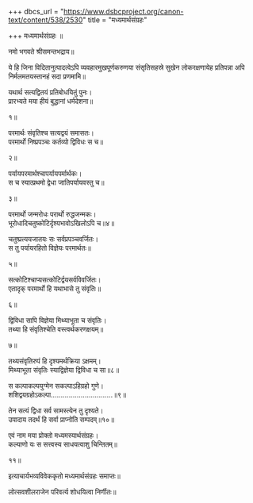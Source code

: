 +++
dbcs_url = "https://www.dsbcproject.org/canon-text/content/538/2530"
title = "मध्यमार्थसंग्रहः"

+++
मध्यमार्थसंग्रहः
॥

नमो भगवते श्रीसमन्तभद्राय॥

ये हि जिना विदितानुत्पादत्वेऽपि व्यवहारमुखपूर्णकरुणया संसृतिसहस्रे सुखेन लोकरक्षणायेह प्रतिपन्ना अपि निर्मलमतयस्तानहं सदा प्रणमामि॥

यथार्थ सत्यद्वितयं प्रतिबोधयितुं पुनः।  
प्रारभ्यते मया हीयं बुद्धानां धर्मदेशना॥

१॥

परमार्थः संवृतिश्च सत्यद्वयं समासतः।  
परमार्थो निष्प्रपञ्चः कर्तव्यो द्विविधः स च॥

२॥

पर्यायपरमार्थश्चापर्यायपर्मार्थकः।  
स च स्यात्प्रथमो द्वेधा जातिपर्यायवस्तु च॥

३॥

परमार्थो जन्मरोधः परार्थो रुद्धजन्मकः।  
भूरोधादिचतुष्कोटिर्दृश्यभावोऽखिलोऽपि च॥४॥

चतुष्प्रत्ययजातयः सः सर्वप्रपञ्चवर्जितः।  
स तु पर्यायरहितो विज्ञेयः परमार्थतः॥

५॥

सत्कोटिश्चाप्यसत्कोटिर्द्वयसर्वविवर्जितः।  
एतादृक् परमार्थो हि यथाभासे तु संवृतिः॥

६॥

द्विविधा सापि विज्ञेया मिथ्याभूता च संवृतिः।  
तथ्या हि संवृतिश्चेति वस्त्वर्थकरणक्षयम्॥

७॥

तथ्यसंवृतिरुपं हि दृश्यमर्थक्रिया ऽक्षमम्।  
मिथ्याभूता संवृतिः  स्याद्विज्ञेया द्विविधा च सा॥८॥

स कल्पाकल्पयुग्मेन सकल्पाऽहिग्रहो गुणे।  
शशिद्वयग्रहोऽकल्पा...............................॥९॥

तेन सत्यं द्विधा सर्व सामस्त्येन तु दृश्यते।  
उपादाय तदर्थं हि सर्वा प्राप्नोति सम्पदम्॥१०॥

एवं नाम मया प्रोक्तो मध्यमस्यार्थसंग्रहः।  
कल्याणो यः स सत्त्वस्य साधयत्वाशु चिन्तितम्॥

११॥

इत्याचार्यभव्यविवेककृतो मध्यमार्थसंग्रहः समाप्तः॥

लोत्सवशीलराजेन परिवर्त्य शोधयित्वा निर्णीतः॥

